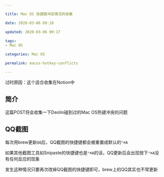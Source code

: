 ```yaml
---

title: Mac OS 快捷键冲突情况的收集

date: 2020-03-06 09:10

updated: 2020-03-06 09:17

tags:
- Mac OS

categories: Mac OS

permalink: macos-hotkey-conflicts

---
```


过时原因：这个适合收集在Notion中

## 简介

这篇POST将会收集一下Deolin碰到过的Mac OS热键冲突的问题



## QQ截图

每次用brew更新`QQ`后，QQ截图的快捷键都会被重置成默认的`⌃⌘A`

如果其他截图工具如Snipaste的快捷键也是`⌃⌘A`的话，QQ更新后会出现按下`⌃⌘A`没有任何反应的现象

发生这种情况只要再次改掉QQ截图的快捷键即可，brew上的QQ其实也不常更新